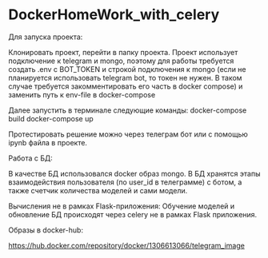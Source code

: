 # DockerHomeWork_with_celery
 
Для запуска проекта:

Клонировать проект, перейти в папку проекта.
Проект использует подключение к telegram и mongo, поэтому для работы требуется создать .env с BOT_TOKEN и строкой подключения к mongo (если не планируется использовать telegram bot, то токен не нужен. В таком случае требуется закомментировать его часть в docker compose) и заменить путь к env-file в docker-compose

Далее запустить в терминале следующие команды:
docker-compose build
docker-compose up

Протестировать решение можно через телеграм бот или с помощью ipynb файла в проекте. 

Работа с БД:

В качестве БД использовался docker образ mongo.
В БД хранятся этапы взаимодействия пользователя (по user_id в телеграмме) с ботом, а также счетчик количества моделей и сами модели. 

Вычисления не в рамках Flask-приложения:
Обучение моделей и обновление БД происходят через celery не в рамках Flask приложения.

Образы в docker-hub:

https://hub.docker.com/repository/docker/1306613066/telegram_image

